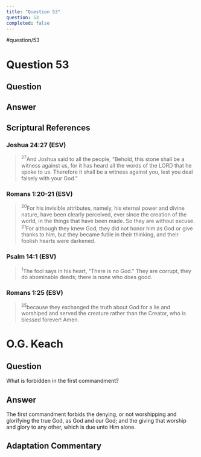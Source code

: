 ```yaml
---
title: "Question 53"
question: 53
completed: false
---
```

#question/53
# Question 53

## Question


## Answer


## Scriptural References
### Joshua 24:27 (ESV)
> <sup>27</sup>And Joshua said to all the people, “Behold, this stone shall be a witness against us, for it has heard all the words of the LORD that he spoke to us. Therefore it shall be a witness against you, lest you deal falsely with your God.”

### Romans 1:20-21 (ESV)
> <sup>20</sup>For his invisible attributes, namely, his eternal power and divine nature, have been clearly perceived, ever since the creation of the world, in the things that have been made. So they are without excuse.
> <sup>21</sup>For although they knew God, they did not honor him as God or give thanks to him, but they became futile in their thinking, and their foolish hearts were darkened.

### Psalm 14:1 (ESV)
> <sup>1</sup>The fool says in his heart, “There is no God.” They are corrupt, they do abominable deeds; there is none who does good.

### Romans 1:25 (ESV)
> <sup>25</sup>because they exchanged the truth about God for a lie and worshiped and served the creature rather than the Creator, who is blessed forever! Amen.

# O.G. Keach
## Question
What is forbidden in the first commandment?

## Answer
The first commandment forbids the denying, or not worshipping and glorifying the true God, as God and our God; and the giving that worship and glory to any other, which is due unto Him alone.

## Adaptation Commentary
